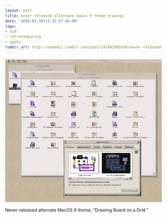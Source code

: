 ```yaml
---
layout: post
title: never released alternate macos 9 theme drawing
date: '2016-03-28T11:32:57-04:00'
tags:
- os9
- retrocomputing
- apple
tumblr_url: http://endemic.tumblr.com/post/141842505599/never-released-alternate-macos-9-theme-drawing
---
```

 ![](/tumblr_files/tumblr_o4r9ux3UDf1qz9neko1_1280.jpg)  

Never-released alternate MacOS 9 theme, “Drawing Board on a Grid.”

